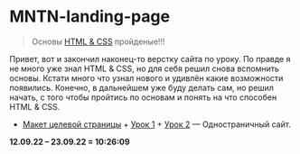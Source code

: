 # MNTN-landing-page

> Основы [HTML & CSS](/IT/my-path-to-IT/my-training-program/key-skills/junior-middle-senior-full-stack-engineer.md#html--сss) пройденые!!!

Привет, вот и закончил наконец-то верстку сайта по уроку. По правде я не много уже знал HTML & CSS, но для себя решил снова  вспомнить основы. Кстати много что узнал нового и удивлён какие возможности появились. Конечно, в дальнейшем уже буду делать сам, но решил начать, с того чтобы пройтись по основам и понять на что способен HTML & CSS.

- [Макет целевой страницы](/IT/my-path-to-IT/my-training-program/key-skills/junior-middle-senior-full-stack-engineer/html-css/website-layout) + [Урок 1](https://www.youtube.com/watch?v=t2U3V0k1LMc) + [Урок 2](https://www.youtube.com/watch?v=JBOzxIkmD9M) — Одностраничный сайт.

**12.09.22 – 23.09.22 = 10:26:09**
 
